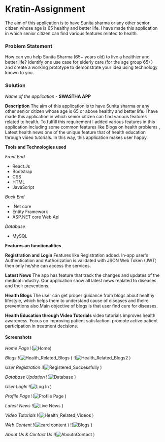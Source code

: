 # Kratin-Assignment # 
The aim of this application is to have Sunita sharma or any other senior citizen whose age is 65 healthy and better life. I have made this application in which senior citizen can find various features related to health.

### Problem Statement ###
How can you help Sunita Sharma (65+ years old) to live a healthier and better life?
Identify one use case for elderly care (for the age group 65+) and create a working prototype to demonstrate your idea using technology known to you.

### Solution ###
_Name of the application_ -  **SWASTHA APP**

**Description**
The aim of this application is to have Sunita sharma or any other senior citizen whose age is 65 or above healthy and better life. 
I have made this application in which senior citizen can find various features related to health.
To fulfill this requirement I added various features in this application including some common features
like Blogs on health problems , Latest health news one of the unique feature that of
health education through video tutorials.
In this way, this application makes user happy.
 
**Tools and Technologies used**

*Front End*
* React.Js
* Bootstrap
* CSS
* HTML
* JavaScript

*Back End*
* .Net core
* Entity Framework
* ASP.NET core Web Api

*Database*
* MySQL

**Features an functionalities**

**Registration and Login**
Features like Registration added. In-app user's Authentication and Authorization is validated with JSON Web Token (JWT) then only he/she can access the services.

**Latest News**
The app has feature that track the changes and updates of the medical industry.
Our application show all latest news realated to diseases and their preventions.
 
**Health Blogs**
The user can get proper guidance from blogs about healthy lifestyle, which helps them to understand cause of diseases and 
theire preventions also.Main objective of blogs is that user find cure for diseases. 
 
**Health Education through Video Tutorials**
video tutorials improves health awareness.
Focus on improving patient satisfaction.
promote active patient participation in treatment decisions.

#### Screenshots ####

*Home Page*
!(![Home](https://github.com/ParvejMulani786/Kratin-Assignment/assets/117774059/7e15c9bf-6a21-4490-bf86-acac4082c336))

 *Blogs*
!(![Health_Related_Blogs](https://github.com/ParvejMulani786/Kratin-Assignment/assets/117774059/ad177a8e-036c-4e93-a8f0-3abd2369c83d)
)
!(![Health_Related_Blogs2](https://github.com/ParvejMulani786/Kratin-Assignment/assets/117774059/2b0f1828-94d7-40bf-a7e8-87462fc0175e)
)

*User Registration*
!(![Registered_Successfully](https://github.com/ParvejMulani786/Kratin-Assignment/assets/117774059/e5bc115b-afb3-4f1a-a9a8-979f91cc4749)
)

*Database Updation*
!(![Database](https://github.com/ParvejMulani786/Kratin-Assignment/assets/117774059/b5a3f334-4214-4043-b83c-8bb899896c05)
)

*User LogIn*
!(![Log In](https://github.com/ParvejMulani786/Kratin-Assignment/assets/117774059/f8b8db58-7263-45de-8bd2-05033ef368f2)
)

*Profile Page*
!(![Profile Page](https://github.com/ParvejMulani786/Kratin-Assignment/assets/117774059/e712c732-0ad3-4ccd-8cd9-a7c1949ee1ee)
)

*Latest News*
!(![Live News](https://github.com/ParvejMulani786/Kratin-Assignment/assets/117774059/04580f2a-97d5-4224-9f30-fb211084ebda)
)

*Video Tutorials*
!(![Health_Related_Videos](https://github.com/ParvejMulani786/Kratin-Assignment/assets/117774059/12d18b9f-42bf-4499-8534-70c026bf966b)
)

*Web Content*
!(![card content](https://github.com/ParvejMulani786/Kratin-Assignment/assets/117774059/10c443d8-3abc-4262-8d00-5cb55c6a4903)
)
!(![Blogs](https://github.com/ParvejMulani786/Kratin-Assignment/assets/117774059/668073ca-28ff-4891-bdde-6d77fd3a2075)
)

*About Us & Contact Us*
!(![AboutnContact](https://github.com/ParvejMulani786/Kratin-Assignment/assets/117774059/0d56d3c3-5c15-491f-8311-1c5530b68311)
)



 
